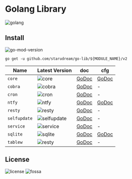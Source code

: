 # Golang Library

![golang](https://img.shields.io/github/actions/workflow/status/starudream/go-lib/golang.yml?style=for-the-badge&logo=github&label=golang)

## Install

![go-mod-version](https://img.shields.io/github/go-mod/go-version/starudream/go-lib?style=for-the-badge&logo=Go&label=go%20min%20version)

```shell
go get -u github.com/starudream/go-lib/${MODULE_NAME}/v2
```

| Name         | Latest Version                                                                                                                       | doc                                                                    | cfg                                                                                   |
|--------------|--------------------------------------------------------------------------------------------------------------------------------------|------------------------------------------------------------------------|---------------------------------------------------------------------------------------|
| `core`       | ![core](https://img.shields.io/github/v/tag/starudream/go-lib?filter=core%2F*&style=for-the-badge&logo=go&label=version)             | [GoDoc](https://pkg.go.dev/github.com/starudream/go-lib/core/v2)       | [GoDoc](https://pkg.go.dev/github.com/starudream/go-lib/core/v2/config/global#Config) |
| `cobra`      | ![cobra](https://img.shields.io/github/v/tag/starudream/go-lib?filter=cobra%2F*&style=for-the-badge&logo=go&label=version)           | [GoDoc](https://pkg.go.dev/github.com/starudream/go-lib/cobra/v2)      | -                                                                                     |
| `cron`       | ![cron](https://img.shields.io/github/v/tag/starudream/go-lib?filter=cron%2F*&style=for-the-badge&logo=go&label=version)             | [GoDoc](https://pkg.go.dev/github.com/starudream/go-lib/cron/v2)       | -                                                                                     |
| `ntfy`       | ![ntfy](https://img.shields.io/github/v/tag/starudream/go-lib?filter=ntfy%2F*&style=for-the-badge&logo=go&label=version)             | [GoDoc](https://pkg.go.dev/github.com/starudream/go-lib/ntfy/v2)       | [GoDoc](https://pkg.go.dev/github.com/starudream/go-lib/ntfy/v2#Config)               |
| `resty`      | ![resty](https://img.shields.io/github/v/tag/starudream/go-lib?filter=resty%2F*&style=for-the-badge&logo=go&label=version)           | [GoDoc](https://pkg.go.dev/github.com/starudream/go-lib/resty/v2)      | -                                                                                     |
| `selfupdate` | ![selfupdate](https://img.shields.io/github/v/tag/starudream/go-lib?filter=selfupdate%2F*&style=for-the-badge&logo=go&label=version) | [GoDoc](https://pkg.go.dev/github.com/starudream/go-lib/selfupdate/v2) | -                                                                                     |
| `service`    | ![service](https://img.shields.io/github/v/tag/starudream/go-lib?filter=service%2F*&style=for-the-badge&logo=go&label=version)       | [GoDoc](https://pkg.go.dev/github.com/starudream/go-lib/service/v2)    | -                                                                                     |
| `sqlite`     | ![sqlite](https://img.shields.io/github/v/tag/starudream/go-lib?filter=sqlite%2F*&style=for-the-badge&logo=go&label=version)         | [GoDoc](https://pkg.go.dev/github.com/starudream/go-lib/sqlite/v2)     | [GoDoc](https://pkg.go.dev/github.com/starudream/go-lib/sqlite/v2#Config)             |
| `tablew`     | ![resty](https://img.shields.io/github/v/tag/starudream/go-lib?filter=tablew%2F*&style=for-the-badge&logo=go&label=version)          | [GoDoc](https://pkg.go.dev/github.com/starudream/go-lib/tablew/v2)     | -                                                                                     |

## License

![license](https://img.shields.io/github/license/starudream/go-lib)
![fossa](https://app.fossa.com/api/projects/git%2Bgithub.com%2Fstarudream%2Fgo-lib.svg?type=shield&issueType=license)
